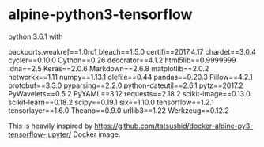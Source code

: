 # alpine-python3-tensorflow
python 3.6.1 with

backports.weakref==1.0rc1
bleach==1.5.0
certifi==2017.4.17
chardet==3.0.4
cycler==0.10.0
Cython==0.26
decorator==4.1.2
html5lib==0.9999999
idna==2.5
Keras==2.0.6
Markdown==2.6.8
matplotlib==2.0.2
networkx==1.11
numpy==1.13.1
olefile==0.44
pandas==0.20.3
Pillow==4.2.1
protobuf==3.3.0
pyparsing==2.2.0
python-dateutil==2.6.1
pytz==2017.2
PyWavelets==0.5.2
PyYAML==3.12
requests==2.18.2
scikit-image==0.13.0
scikit-learn==0.18.2
scipy==0.19.1
six==1.10.0
tensorflow==1.2.1
tensorlayer==1.6.0
Theano==0.9.0
urllib3==1.22
Werkzeug==0.12.2


This is heavily inspired by https://github.com/tatsushid/docker-alpine-py3-tensorflow-jupyter/ Docker image.
